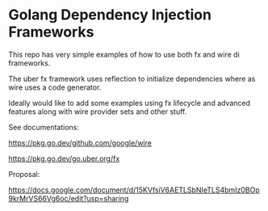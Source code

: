 

# Golang Dependency Injection Frameworks

This repo has very simple examples of how to use both fx and wire di frameworks.

The uber fx framework uses reflection to initialize dependencies where as wire uses a code generator.

Ideally would like to add some examples using fx lifecycle and advanced features
along with wire provider sets and other stuff.



See documentations:

https://pkg.go.dev/github.com/google/wire

https://pkg.go.dev/go.uber.org/fx

Proposal:

https://docs.google.com/document/d/15KVfsiV6AETLSbNIeTLS4bmIz0BOp9krMrVS66Vg6oc/edit?usp=sharing
